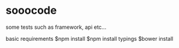 # sooocode
some tests such as framework, api etc...

basic requirements
	$npm install
	$npm install typings
	$bower install
	